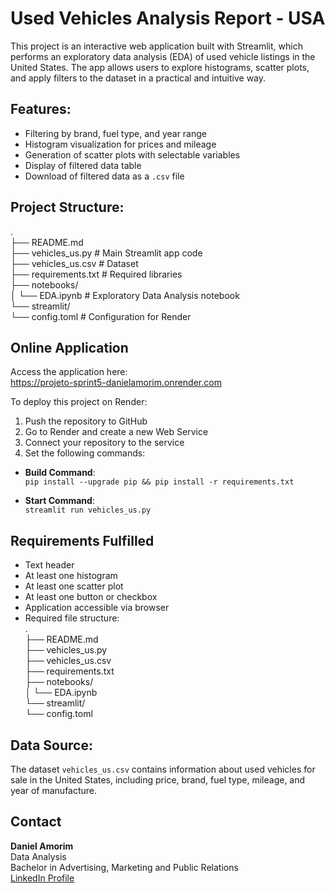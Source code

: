 # Used Vehicles Analysis Report - USA
  
This project is an interactive web application built with Streamlit, which performs an exploratory data analysis (EDA) of used vehicle listings in the United States. The app allows users to explore histograms, scatter plots, and apply filters to the dataset in a practical and intuitive way.
  
## Features:
  
- Filtering by brand, fuel type, and year range  
- Histogram visualization for prices and mileage  
- Generation of scatter plots with selectable variables  
- Display of filtered data table  
- Download of filtered data as a `.csv` file  
  
## Project Structure:  
  
.  
├── README.md  
├── vehicles_us.py # Main Streamlit app code  
├── vehicles_us.csv # Dataset  
├── requirements.txt # Required libraries  
├── notebooks/  
│ └── EDA.ipynb # Exploratory Data Analysis notebook  
└── streamlit/  
└── config.toml # Configuration for Render  
  
## Online Application  
    
Access the application here:    
https://projeto-sprint5-danielamorim.onrender.com  
  
To deploy this project on Render:  
  
1. Push the repository to GitHub  
2. Go to Render and create a new Web Service  
3. Connect your repository to the service  
4. Set the following commands:  
  
- **Build Command**:  
  `pip install --upgrade pip && pip install -r requirements.txt`
  
- **Start Command**:  
  `streamlit run vehicles_us.py`
  
## Requirements Fulfilled  
  
- Text header  
- At least one histogram  
- At least one scatter plot  
- At least one button or checkbox  
- Application accessible via browser  
- Required file structure:  
.  
├── README.md  
├── vehicles_us.py  
├── vehicles_us.csv  
├── requirements.txt  
├── notebooks/  
│ └── EDA.ipynb  
└── streamlit/  
└── config.toml  
  
## Data Source:  
  
The dataset `vehicles_us.csv` contains information about used vehicles for sale in the United States, including price, brand, fuel type, mileage, and year of manufacture.  
  
## Contact  
  
**Daniel Amorim**  
Data Analysis  
Bachelor in Advertising, Marketing and Public Relations  
[LinkedIn Profile](https://www.linkedin.com/in/danieloamorim)










